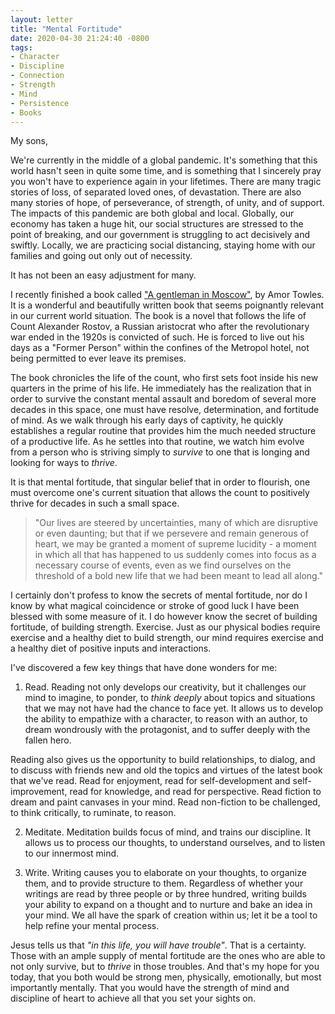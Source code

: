 ```yaml
---
layout: letter
title: "Mental Fortitude"
date: 2020-04-30 21:24:40 -0800
tags:
- Character
- Discipline
- Connection
- Strength
- Mind
- Persistence
- Books
---
```

My sons,

We're currently in the middle of a global pandemic. It's something that this world hasn't seen in quite some time, and is something that I sincerely pray you won't have to experience again in your lifetimes. There are many tragic stories of loss, of separated loved ones, of devastation. There are also many stories of hope, of perseverance, of strength, of unity, and of support. The impacts of this pandemic are both global and local. Globally, our economy has taken a huge hit, our social structures are stressed to the point of breaking, and our government is struggling to act decisively and swiftly. Locally, we are practicing social distancing, staying home with our families and going out only out of necessity.

It has not been an easy adjustment for many.

I recently finished a book called ["A gentleman in Moscow"](https://www.amazon.com/Gentleman-Moscow-Novel-Amor-Towles-ebook/dp/B01COJUEZ0/ref=sr_1_1?crid=2WDYESBNRMXU&dchild=1&keywords=a+gentleman+in+moscow&qid=1588310887&sprefix=a+gentl%2Caps%2C213&sr=8-1), by Amor Towles. It is a wonderful and beautifully written book that seems poignantly relevant in our current world situation. The book is a novel that follows the life of Count Alexander Rostov, a Russian aristocrat who after the revolutionary war ended in the 1920s is convicted of such. He is forced to live out his days as a "Former Person" within the confines of the Metropol hotel, not being permitted to ever leave its premises.

The book chronicles the life of the count, who first sets foot inside his new quarters in the prime of his life. He immediately has the realization that in order to survive the constant mental assault and boredom of several more decades in this space, one must have resolve, determination, and fortitude of mind. As we walk through his early days of captivity, he quickly establishes a regular routine that provides him the much needed structure of a productive life. As he settles into that routine, we watch him evolve from a person who is striving simply to *survive* to one that is longing and looking for ways to *thrive*.

It is that mental fortitude, that singular belief that in order to flourish, one must overcome one's current situation that allows the count to positively thrive for decades in such a small space.

> "Our lives are steered by uncertainties, many of which are disruptive or even daunting; but that if we persevere and remain generous of heart, we may be granted a moment of supreme lucidity - a moment in which all that has happened to us suddenly comes into focus as a necessary course of events, even as we find ourselves on the threshold of a bold new life that we had been meant to lead all along."

I certainly don't profess to know the secrets of mental fortitude, nor do I know by what magical coincidence or stroke of good luck I have been blessed with some measure of it. I do however know the secret of building fortitude, of building strength. Exercise. Just as our physical bodies require exercise and a healthy diet to build strength, our mind requires exercise and a healthy diet of positive inputs and interactions.

I've discovered a few key things that have done wonders for me:

1. Read. Reading not only develops our creativity, but it challenges our mind to imagine, to ponder, to *think deeply* about topics and situations that we may not have had the chance to face yet. It allows us to develop the ability to empathize with a character, to reason with an author, to dream wondrously with the protagonist, and to suffer deeply with the fallen hero.

Reading also gives us the opportunity to build relationships, to dialog, and to discuss with friends new and old the topics and virtues of the latest book that we've read. Read for enjoyment, read for self-development and self-improvement, read for knowledge, and read for perspective. Read fiction to dream and paint canvases in your mind. Read non-fiction to be challenged, to think critically, to ruminate, to reason.

2. Meditate. Meditation builds focus of mind, and trains our discipline. It allows us to process our thoughts, to understand ourselves, and to listen to our innermost mind.

3. Write. Writing causes you to elaborate on your thoughts, to organize them, and to provide structure to them. Regardless of whether your writings are read by three people or by three hundred, writing builds your ability to expand on a thought and to nurture and bake an idea in your mind. We all have the spark of creation within us; let it be a tool to help refine your mental process.


Jesus tells us that *"in this life, you will have trouble"*. That is a certainty. Those with an ample supply of mental fortitude are the ones who are able to not only survive, but to *thrive* in those troubles. And that's my hope for you today, that you both would be strong men, physically, emotionally, but most importantly mentally. That you would have the strength of mind and discipline of heart to achieve all that you set your sights on.
